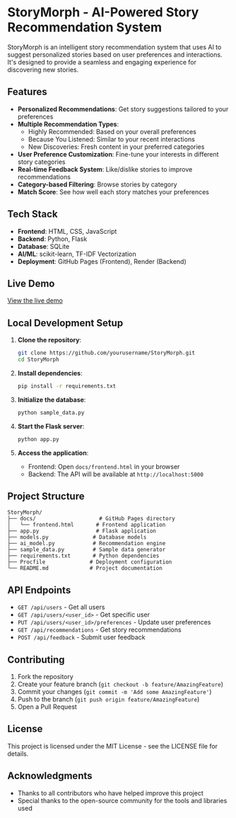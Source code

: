 # StoryMorph - AI-Powered Story Recommendation System

StoryMorph is an intelligent story recommendation system that uses AI to suggest personalized stories based on user preferences and interactions. It's designed to provide a seamless and engaging experience for discovering new stories.

## Features

- **Personalized Recommendations**: Get story suggestions tailored to your preferences
- **Multiple Recommendation Types**:
  - Highly Recommended: Based on your overall preferences
  - Because You Listened: Similar to your recent interactions
  - New Discoveries: Fresh content in your preferred categories
- **User Preference Customization**: Fine-tune your interests in different story categories
- **Real-time Feedback System**: Like/dislike stories to improve recommendations
- **Category-based Filtering**: Browse stories by category
- **Match Score**: See how well each story matches your preferences

## Tech Stack

- **Frontend**: HTML, CSS, JavaScript
- **Backend**: Python, Flask
- **Database**: SQLite
- **AI/ML**: scikit-learn, TF-IDF Vectorization
- **Deployment**: GitHub Pages (Frontend), Render (Backend)

## Live Demo

[View the live demo](https://yourusername.github.io/StoryMorph/)

## Local Development Setup

1. **Clone the repository**:

   ```bash
   git clone https://github.com/yourusername/StoryMorph.git
   cd StoryMorph
   ```

2. **Install dependencies**:

   ```bash
   pip install -r requirements.txt
   ```

3. **Initialize the database**:

   ```bash
   python sample_data.py
   ```

4. **Start the Flask server**:

   ```bash
   python app.py
   ```

5. **Access the application**:
   - Frontend: Open `docs/frontend.html` in your browser
   - Backend: The API will be available at `http://localhost:5000`

## Project Structure

```
StoryMorph/
├── docs/                    # GitHub Pages directory
│   └── frontend.html       # Frontend application
├── app.py                  # Flask application
├── models.py              # Database models
├── ai_model.py            # Recommendation engine
├── sample_data.py         # Sample data generator
├── requirements.txt       # Python dependencies
├── Procfile              # Deployment configuration
└── README.md             # Project documentation
```

## API Endpoints

- `GET /api/users` - Get all users
- `GET /api/users/<user_id>` - Get specific user
- `PUT /api/users/<user_id>/preferences` - Update user preferences
- `GET /api/recommendations` - Get story recommendations
- `POST /api/feedback` - Submit user feedback

## Contributing

1. Fork the repository
2. Create your feature branch (`git checkout -b feature/AmazingFeature`)
3. Commit your changes (`git commit -m 'Add some AmazingFeature'`)
4. Push to the branch (`git push origin feature/AmazingFeature`)
5. Open a Pull Request

## License

This project is licensed under the MIT License - see the LICENSE file for details.

## Acknowledgments

- Thanks to all contributors who have helped improve this project
- Special thanks to the open-source community for the tools and libraries used
